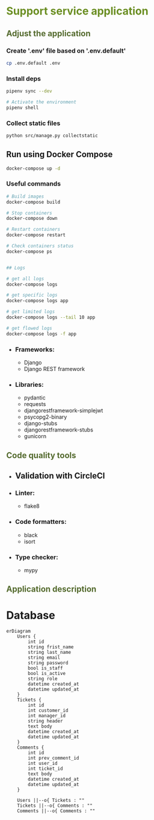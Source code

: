 # <span style="color:OliveDrab">Support service application</span>


## <span style="color:DarkOliveGreen">Adjust the application</span>

### Create '.env' file based on '.env.default'
```bash
cp .env.default .env
```


### Install deps
```bash
pipenv sync --dev

# Activate the environment
pipenv shell
```


### Collect static files
```bash
python src/manage.py collectstatic
```


## Run using Docker Compose
```bash
docker-compose up -d
```


### Useful commands
```bash
# Build images
docker-compose build

# Stop containers
docker-compose down

# Restart containers
docker-compose restart

# Check containers status
docker-compose ps


## Logs

# get all logs
docker-compose logs

# get specific logs
docker-compose logs app

# get limited logs
docker-compose logs --tail 10 app

# get flowed logs
docker-compose logs -f app
```





- ### Frameworks:
    - Django
    - Django REST framework    

- ### Libraries:
    - pydantic
    - requests
    - djangorestframework-simplejwt
    - psycopg2-binary
    - django-stubs
    - djangorestframework-stubs
    - gunicorn

## <span style="color:DarkOliveGreen">Code quality tools</span>
- ## Validation with CircleCI

- ### Linter:
    - flake8
- ### Code formatters:
    - black
    - isort
- ### Type checker:
    - mypy


## <span style="color:DarkOliveGreen">Application description</span>

# Database

```mermaid
erDiagram
    Users {
        int id
        string frist_name
        string last_name
        string email
        string password
        bool is_staff
        bool is_active
        string role
        datetime created_at
        datetime updated_at
    }
    Tickets {
        int id
        int customer_id
        int manager_id
        string header
        text body
        datetime created_at
        datetime updated_at
    }
    Comments {
        int id
        int prev_comment_id
        int user_id
        int ticket_id
        text body
        datetime created_at
        datetime updated_at
    }

    Users ||--o{ Tickets : ""
    Tickets ||--o{ Comments : ""
    Comments ||--o{ Comments : ""
```
